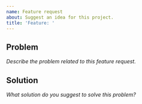 ```yaml
---
name: Feature request
about: Suggest an idea for this project.
title: 'Feature: '
---
```


## Problem

*Describe the problem related to this feature request.*



## Solution

*What solution do you suggest to solve this problem?*


